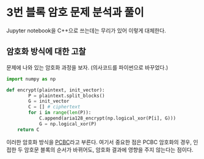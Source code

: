 # 3번 블록 암호 문제 분석과 풀이

Jupyter notebook을 C++으로 쓰는데는 무리가 있어 이렇게 대체한다.

## 암호화 방식에 대한 고찰

문제에 나와 있는 암호화 과정을 보자. (의사코드를 파이썬으로 바꾸었다.)

```python
import numpy as np

def encrypt(plaintext, init_vector):
		P = plaintext.split_blocks()
		G = init_vector
		C = [] # ciphertext
		for i in range(len(P)):
    		C.append(aria128_encrypt(np.logical_xor(P[i], G)))
		    G = np.logical_xor(P)
    return C
```

이러한 암호화 방식을 [PCBC](https://en.wikipedia.org/wiki/Block_cipher_mode_of_operation#Propagating_cipher_block_chaining_(PCBC))라고 부른다. 여기서 중요한 점은 PCBC 암호화의 경우, 인접한 두 암호문 블록의 순서가 바뀌어도, 암호화 결과에 영향을 주지 않는다는 점이다.